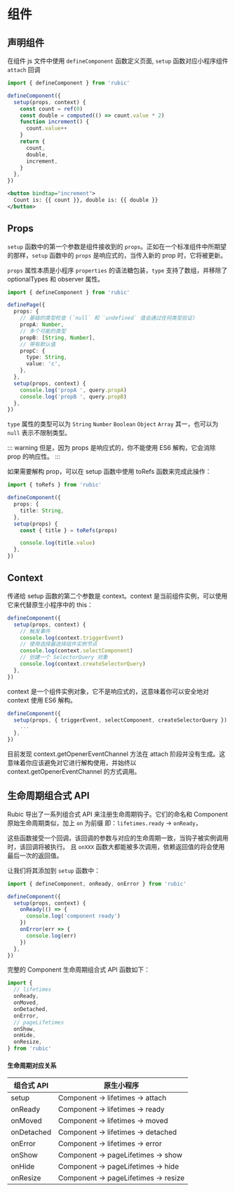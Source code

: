 # 组件

## 声明组件

在组件 js 文件中使用 `defineComponent` 函数定义页面, `setup` 函数对应小程序组件 `attach` 回调

<CodeGroup>
  <CodeGroupItem title="component.js" active>

```ts
import { defineComponent } from 'rubic'

defineComponent({
  setup(props, context) {
    const count = ref(0)
    const double = computed(() => count.value * 2)
    function increment() {
      count.value++
    }
    return {
      count,
      double,
      increment,
    }
  },
})
```

  </CodeGroupItem>

  <CodeGroupItem title="component.wxml">

```xml
<button bindtap="increment">
  Count is: {{ count }}, double is: {{ double }}
</button>
```

  </CodeGroupItem>
</CodeGroup>

## Props

`setup` 函数中的第一个参数是组件接收到的 `props`。正如在一个标准组件中所期望的那样，`setup` 函数中的 `props` 是响应式的，当传入新的 prop 时，它将被更新。

`props` 属性本质是小程序 `properties` 的语法糖包装，`type` 支持了数组，并移除了 optionalTypes 和 observer 属性。

```ts
import { defineComponent } from 'rubic'

definePage({
  props: {
    // 基础的类型检查 (`null` 和 `undefined` 值会通过任何类型验证)
    propA: Number,
    // 多个可能的类型
    propB: [String, Number],
    // 带有默认值
    propC: {
      type: String,
      value: 'c',
    },
  },
  setup(props, context) {
    console.log('propA ', query.propA)
    console.log('propB ', query.propB)
  },
})
```

`type` 属性的类型可以为 `String` `Number` `Boolean` `Object` `Array` 其一，也可以为 `null` 表示不限制类型。

::: warning
但是，因为 props 是响应式的，你不能使用 ES6 解构，它会消除 prop 的响应性。
:::

如果需要解构 prop，可以在 setup 函数中使用 toRefs 函数来完成此操作：

```ts
import { toRefs } from 'rubic'

defineComponent({
  props: {
    title: String,
  },
  setup(props) {
    const { title } = toRefs(props)

    console.log(title.value)
  },
})
```

## Context

传递给 setup 函数的第二个参数是 context。context 是当前组件实例，可以使用它来代替原生小程序中的 this：

```ts
defineComponent({
  setup(props, context) {
    // 触发事件
    console.log(context.triggerEvent)
    // 使用选择器选择组件实例节点
    console.log(context.selectComponent)
    // 创建一个 SelectorQuery 对象
    console.log(context.createSelectorQuery)
  },
})
```

context 是一个组件实例对象，它不是响应式的，这意味着你可以安全地对 context 使用 ES6 解构。

```ts
defineComponent({
  setup(props, { triggerEvent, selectComponent, createSelectorQuery }) {
    ...
  },
})
```

目前发现 context.getOpenerEventChannel 方法在 attach 阶段并没有生成。这意味着你应该避免对它进行解构使用，并始终以 context.getOpenerEventChannel 的方式调用。

## 生命周期组合式 API

Rubic 导出了一系列组合式 API 来注册生命周期钩子。它们的命名和 Component 原始生命周期类似，加上 `on` 为前缀
即：`lifetimes.ready` -> `onReady`，

这些函数接受一个回调，该回调的参数与对应的生命周期一致，当钩子被实例调用时，该回调将被执行。
且 `onXXX` 函数大都能被多次调用，依赖返回值的将会使用最后一次的返回值。

让我们将其添加到 `setup` 函数中：

```ts
import { defineComponent, onReady, onError } from 'rubic'

defineComponent({
  setup(props, context) {
    onReady(() => {
      console.log('component ready')
    })
    onError(err => {
      console.log(err)
    })
  },
})
```

完整的 Component 生命周期组合式 API 函数如下：

```ts
import {
  // lifetimes
  onReady,
  onMoved,
  onDetached,
  onError,
  // pageLifetimes
  onShow,
  onHide,
  onResize,
} from 'rubic'
```

#### 生命周期对应关系

| 组合式 API | 原生小程序                           |
| ---------- | ------------------------------------ |
| setup      | Component -> lifetimes -> attach     |
| onReady    | Component -> lifetimes -> ready      |
| onMoved    | Component -> lifetimes -> moved      |
| onDetached | Component -> lifetimes -> detached   |
| onError    | Component -> lifetimes -> error      |
| onShow     | Component -> pageLifetimes -> show   |
| onHide     | Component -> pageLifetimes -> hide   |
| onResize   | Component -> pageLifetimes -> resize |
